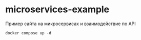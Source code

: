 # microservices-example
Пример сайта на микросервисах и взаимодействие по API

```
docker compose up -d 
```